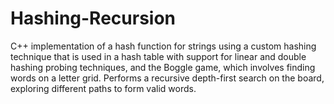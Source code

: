 # Hashing-Recursion 

 C++ implementation of a hash function for strings using a custom hashing technique that is used in 
 a hash table with support for linear and double hashing probing techniques, and the Boggle game, which involves finding words on a letter grid.
 Performs a recursive depth-first search on the board, exploring different paths to form valid words. 
